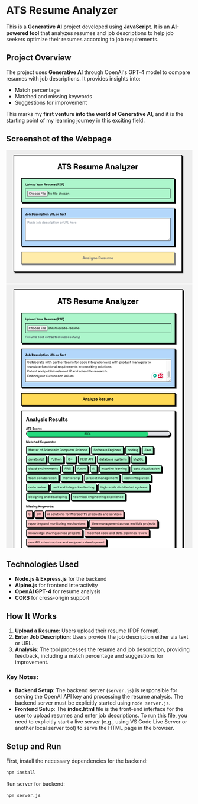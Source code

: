 # ATS Resume Analyzer

This is a **Generative AI** project developed using **JavaScript**. It is an **AI-powered tool** that analyzes resumes and job descriptions to help job seekers optimize their resumes according to job requirements.

## Project Overview

The project uses **Generative AI** through OpenAI's GPT-4 model to compare resumes with job descriptions. It provides insights into:
- Match percentage
- Matched and missing keywords
- Suggestions for improvement

This marks my **first venture into the world of Generative AI**, and it is the starting point of my learning journey in this exciting field.

## Screenshot of the Webpage
![Screenshot of the ATS Resume Analyzer webpage](images/input.png)
![Screenshot of the ATS Resume Analyzer webpage](images/output.png)

## Technologies Used
- **Node.js & Express.js** for the backend
- **Alpine.js** for frontend interactivity
- **OpenAI GPT-4** for resume analysis
- **CORS** for cross-origin support

## How It Works
1. **Upload a Resume**: Users upload their resume (PDF format).
2. **Enter Job Description**: Users provide the job description either via text or URL.
3. **Analysis**: The tool processes the resume and job description, providing feedback, including a match percentage and suggestions for improvement.

### Key Notes:
- **Backend Setup**: The backend server (`server.js`) is responsible for serving the OpenAI API key and processing the resume analysis. The backend server must be explicitly started using `node server.js`.
- **Frontend Setup**: The **index.html** file is the front-end interface for the user to upload resumes and enter job descriptions. To run this file, you need to explicitly start a live server (e.g., using VS Code Live Server or another local server tool) to serve the HTML page in the browser.

## Setup and Run

First, install the necessary dependencies for the backend:

```sh
npm install
```

Run server for backend:

```sh
npm server.js
